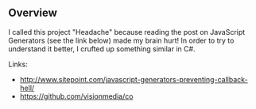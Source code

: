 
## Overview

I called this project "Headache" because reading the post on JavaScript Generators (see the link below) made my brain hurt! In order to try to understand it better, I crufted up something similar in C#.

Links:

* http://www.sitepoint.com/javascript-generators-preventing-callback-hell/
* https://github.com/visionmedia/co

